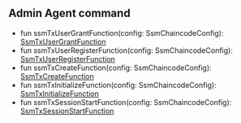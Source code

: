 

## Admin Agent command  
 - fun ssmTxUserGrantFunction(config: SsmChaincodeConfig): [SsmTxUserGrantFunction](/docs/ssm-tx-command-functions--page#grant-user)
 - fun ssmTxUserRegisterFunction(config: SsmChaincodeConfig): [SsmTxUserRegisterFunction](/docs/ssm-tx-command-functions--page#register-user)
 - fun ssmTxCreateFunction(config: SsmChaincodeConfig): [SsmTxCreateFunction](/docs/ssm-tx-command-functions--page#create-ssm)
 - fun ssmTxInitializeFunction(config: SsmChaincodeConfig): [SsmTxInitializeFunction](/docs/ssm-tx-command-functions--page#initialize-ssm)
 - fun ssmTxSessionStartFunction(config: SsmChaincodeConfig): [SsmTxSessionStartFunction](/docs/ssm-tx-command-functions--page#start-session)

